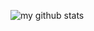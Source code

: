 ![my github stats](https://github-readme-stats.vercel.app/api?username=scorpion9979&custom_title=Ahmed's+GitHub+Stats&count_private=true&theme=graywhite)
<!--![Top Langs](https://github-readme-stats.vercel.app/api/top-langs/?username=scorpion9979&layout=compact&theme=graywhite&langs_count=8&card_width=445)-->
<!--
**scorpion9979/scorpion9979** is a ✨ _special_ ✨ repository because its `README.md` (this file) appears on your GitHub profile.

Here are some ideas to get you started:

- 🔭 I’m currently working on ...
- 🌱 I’m currently learning ...
- 👯 I’m looking to collaborate on ...
- 🤔 I’m looking for help with ...
- 💬 Ask me about ...
- 📫 How to reach me: ...
- 😄 Pronouns: ...
- ⚡ Fun fact: ...
-->
